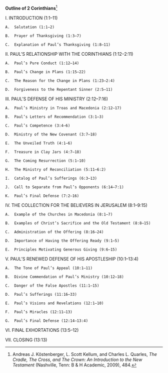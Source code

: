 **Outline of 2 Corinthians**[^1]

I.  INTRODUCTION (1:1–11)

    A.  Salutation (1:1–2)

    B.  Prayer of Thanksgiving (1:3–7)

    C.  Explanation of Paul’s Thanksgiving (1:8–11)

II. PAUL’S RELATIONSHIP WITH THE CORINTHIANS (1:12–2:11)

    A.  Paul’s Pure Conduct (1:12–14)

    B.  Paul’s Change in Plans (1:15–22)

    C.  The Reason for the Change in Plans (1:23–2:4)

    D.  Forgiveness to the Repentant Sinner (2:5–11)

III. PAUL’S DEFENSE OF HIS MINISTRY (2:12–7:16)

    A.  Paul’s Ministry in Troas and Macedonia (2:12–17)

    B.  Paul’s Letters of Recommendation (3:1–3)

    C.  Paul’s Competence (3:4–6)

    D.  Ministry of the New Covenant (3:7–18)

    E.  The Unveiled Truth (4:1–6)

    F.  Treasure in Clay Jars (4:7–18)

    G.  The Coming Resurrection (5:1–10)

    H.  The Ministry of Reconciliation (5:11–6:2)

    I.  Catalog of Paul’s Sufferings (6:3–13)

    J.  Call to Separate from Paul’s Opponents (6:14–7:1)

    K.  Paul’s Final Defense (7:2–16)

IV. THE COLLECTION FOR THE BELIEVERS IN JERUSALEM (8:1–9:15)

    A.  Example of the Churches in Macedonia (8:1–7)

    B.  Examples of Christ’s Sacrifice and the Old Testament (8:8–15)

    C.  Administration of the Offering (8:16–24)

    D.  Importance of Having the Offering Ready (9:1–5)

    E.  Principles Motivating Generous Giving (9:6–15)

V.  PAUL’S RENEWED DEFENSE OF HIS APOSTLESHIP (10:1–13:4)

    A.  The Tone of Paul’s Appeal (10:1–11)

    B.  Divine Commendation of Paul’s Ministry (10:12–18)

    C.  Danger of the False Apostles (11:1–15)

    D.  Paul’s Sufferings (11:16–33)

    E.  Paul’s Visions and Revelations (12:1–10)

    F.  Paul’s Miracles (12:11–13)

    G.  Paul’s Final Defense (12:14–13:4)

VI. FINAL EXHORTATIONS (13:5–12)

VII. CLOSING (13:13)

[^1]: Andreas J. Köstenberger, L. Scott Kellum, and Charles L. Quarles, *The Cradle, The Cross, and The Crown: An Introduction to the New Testament* (Nashville, Tenn: B & H Academic, 2009), 484.

